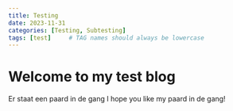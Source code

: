```yaml
---
title: Testing
date: 2023-11-31 
categories: [Testing, Subtesting]
tags: [test]     # TAG names should always be lowercase
---
```


# Welcome to my test blog

Er staat een paard in de gang
I hope you like my paard in de gang!
